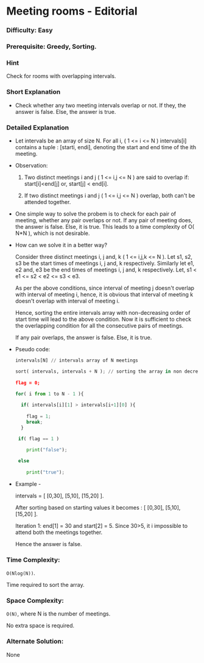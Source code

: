 # Meeting rooms - Editorial

### Difficulty: Easy

### Prerequisite:  Greedy, Sorting.

### Hint

Check for rooms with overlapping intervals. 

### Short Explanation

* Check whether any two meeting intervals overlap or not. If they, the answer is false. Else, the answer is true.

### Detailed Explanation

* Let intervals be an array of size N. For all i, ( 1 <= i <= N )  intervals[i] contains a tuple : [starti, endi], denoting the start and end time of the ith meeting.

* Observation:

  1. Two distinct meetings i and j ( 1 <= i,j <= N ) are said to overlap if:
     start[i]<end[j] or, start[j] < end[i].  

  2. If two distinct meetings i and j ( 1 <= i,j <= N ) overlap, both can't be attended together.

* One simple way to solve the probem is to check for each pair of meeting, whether any pair overlaps or not. If any pair of meeting does, the answer is false. Else, it is true.
  This leads to a time complexity of O( N*N ), which is not desirable.

* How can we solve it in a better way?

  Consider three distinct meetings i, j and, k ( 1 <= i,j,k <= N ). Let s1, s2, s3 be the start times of meetings i, j and, k respectively. Similarly let e1, e2 and, e3 be the end times of meetings i, j and, k respectively.
  Let,
  s1 < e1 <= s2 < e2 <= s3 < e3.
  
  As per the above conditions, since interval of meeting j doesn't overlap with interval of meeting i, hence, it is obvious that interval of meeting k doesn't overlap with interval of meeting i.
 
  Hence, sorting the entire intervals array with non-decreasing order of start time will lead to the above condition. Now it is sufficient to check the overlapping condition for all the consecutive pairs of meetings. 
  
  If any pair overlaps, the answer is false. Else, it is true.


* Pseudo code:
  
  ```python
  intervals[N] // intervals array of N meetings
  
  sort( intervals, intervals + N ); // sorting the array in non decreasing order of meeting's start time
   
  flag = 0;
 
  for( i from 1 to N - 1 ){
  
    if( intervals[i][1] > intervals[i+1][0] ){
    
      flag = 1;
      break;
    }

   if( flag == 1 )
   
      print("false");

   else
   
      print("true");
  ```
* Example -
 
  intervals = [ [0,30], [5,10], [15,20] ].
  
  After sorting based on starting values it becomes : [ [0,30], [5,10], [15,20] ].

  Iteration 1: end[1] = 30 and start[2] = 5. Since 30>5, it i impossible to attend both the meetings together.

  Hence the answer is false.

### Time Complexity:

`O(Nlog(N))`.

Time required to sort the array.

### Space Complexity:

`O(N)`, where N is the number of meetings.

No extra space is required.

### Alternate Solution:

None
